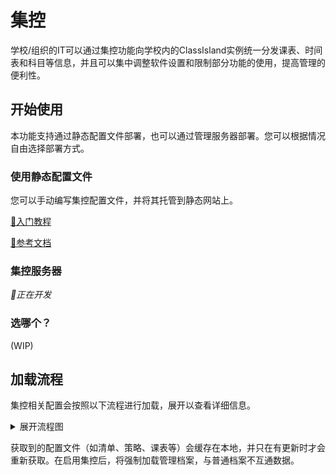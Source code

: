 # 集控

学校/组织的IT可以通过集控功能向学校内的ClassIsland实例统一分发课表、时间表和科目等信息，并且可以集中调整软件设置和限制部分功能的使用，提高管理的便利性。

<a id="get-started"></a>
## 开始使用

本功能支持通过静态配置文件部署，也可以通过管理服务器部署。您可以根据情况自由选择部署方式。

<a id="get-started-static"></a>
### 使用静态配置文件

您可以手动编写集控配置文件，并将其托管到静态网站上。

[🚀入门教程](tutorial-create-management-config.md)

[📖参考文档](configure.md)

<a id="get-started-server"></a>
### 集控服务器

_🚧正在开发_

<a id="get-started-compare"></a>
### 选哪个？

(WIP)


<a id="loading-progress"></a>
## 加载流程

集控相关配置会按照以下流程进行加载，展开以查看详细信息。

<details>
<summary>展开流程图</summary>

```mermaid
graph TD
  A(("应用启动")) --> B["加载本地集控配置"]
  B --> C{"启用集控？"}
  C -->|"是"| D["加载集控清单"]
  D --> E{"连接类型？"}
  E -->|"集控服务器"| F["建立gRPC连接"]
  F --> G["监听服务端指令"] --> H
  E -->|"静态配置文件"| H["加载策略"]
  H --> I{"首次启动？"}
  I -->|"是"| J["加载默认设置"] --> K
  I -->|"否"| K(("加载档案"))
  K --> L["依次加载并合并科目、档案与时间表"]
  L --> M["保存对象版本信息"]
  M --> N(("加载完成"))
  C -->|"否"| N
```

</details>


获取到的配置文件（如清单、策略、课表等）会缓存在本地，并只在有更新时才会重新获取。在启用集控后，将强制加载管理档案，与普通档案不互通数据。
